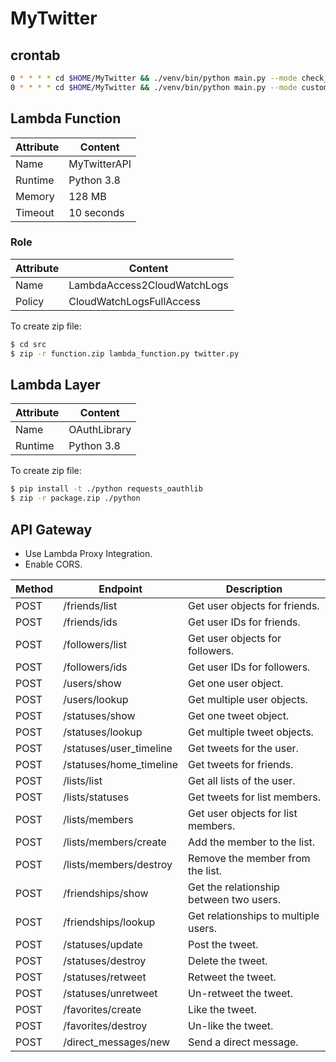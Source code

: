 # MyTwitter

## crontab

```sh
0 * * * * cd $HOME/MyTwitter && ./venv/bin/python main.py --mode check_followers
0 * * * * cd $HOME/MyTwitter && ./venv/bin/python main.py --mode customize
```

## Lambda Function

| Attribute | Content |
| - | - |
| Name | MyTwitterAPI |
| Runtime | Python 3.8 |
| Memory | 128 MB |
| Timeout | 10 seconds |

### Role

| Attribute | Content |
| - | - |
| Name | LambdaAccess2CloudWatchLogs |
| Policy | CloudWatchLogsFullAccess |

To create zip file:

```sh
$ cd src
$ zip -r function.zip lambda_function.py twitter.py
```

## Lambda Layer

| Attribute | Content |
| - | - |
| Name | OAuthLibrary |
| Runtime | Python 3.8 |

To create zip file:

```sh
$ pip install -t ./python requests_oauthlib
$ zip -r package.zip ./python
```

## API Gateway

- Use Lambda Proxy Integration.
- Enable CORS.

| Method | Endpoint | Description |
| - | - | - |
| POST | /friends/list | Get user objects for friends. |
| POST | /friends/ids | Get user IDs for friends. |
| POST | /followers/list | Get user objects for followers. |
| POST | /followers/ids | Get user IDs for followers. |
| POST | /users/show | Get one user object. |
| POST | /users/lookup | Get multiple user objects. |
| POST | /statuses/show | Get one tweet object. |
| POST | /statuses/lookup | Get multiple tweet objects. |
| POST | /statuses/user_timeline | Get tweets for the user. |
| POST | /statuses/home_timeline | Get tweets for friends. |
| POST | /lists/list | Get all lists of the user. |
| POST | /lists/statuses | Get tweets for list members. |
| POST | /lists/members | Get user objects for list members. |
| POST | /lists/members/create | Add the member to the list. |
| POST | /lists/members/destroy | Remove the member from the list. |
| POST | /friendships/show | Get the relationship between two users. |
| POST | /friendships/lookup | Get relationships to multiple users. |
| POST | /statuses/update | Post the tweet. |
| POST | /statuses/destroy | Delete the tweet. |
| POST | /statuses/retweet | Retweet the tweet. |
| POST | /statuses/unretweet | Un-retweet the tweet. |
| POST | /favorites/create | Like the tweet. |
| POST | /favorites/destroy | Un-like the tweet. |
| POST | /direct_messages/new | Send a direct message. |
